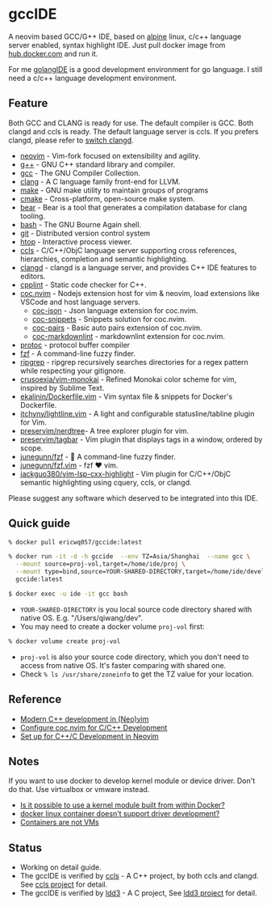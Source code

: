 # gccIDE

A neovim based GCC/G++ IDE, based on [alpine](https://www.alpinelinux.org/) linux, c/c++ language server enabled, syntax highlight IDE. Just pull docker image from [hub.docker.com](https://hub.docker.com/r/ericwq057/goccide) and run it.

For me [golangIDE](https://github.com/ericwq/golangIDE) is a good development environment for go language. I still need a c/c++ language development environment.

## Feature

Both GCC and CLANG is ready for use. The default compiler is GCC. Both clangd and ccls is ready. The default language server is ccls. If you prefers clangd, please refer to [switch clangd](../../wiki/switch-clangd).

- [neovim](https://neovim.io) - Vim-fork focused on extensibility and agility.
- [g++](https://gcc.gnu.org) - GNU C++ standard library and compiler.
- [gcc](https://gcc.gnu.org) - The GNU Compiler Collection.
- [clang](https://llvm.org/) - A C language family front-end for LLVM.
- [make](https://www.gnu.org/software/make) - GNU make utility to maintain groups of programs
- [cmake](https://www.cmake.org/) - Cross-platform, open-source make system.
- [bear](https://github.com/rizsotto/Bear) - Bear is a tool that generates a compilation database for clang tooling.
- [bash](https://www.gnu.org/software/bash/bash.html) - The GNU Bourne Again shell.
- [git](https://www.git-scm.com/) - Distributed version control system
- [htop](https://htop.dev/) - Interactive process viewer.
- [ccls](https://github.com/MaskRay/ccls) - C/C++/ObjC language server supporting cross references, hierarchies, completion and semantic highlighting.
- [clangd](https://clangd.llvm.org/) - clangd is a language server, and provides C++ IDE features to editors.
- [cpplint](https://github.com/cpplint/cpplint) - Static code checker for C++.
- [coc.nvim](https://github.com/neoclide/coc.nvim) - Nodejs extension host for vim & neovim, load extensions like VSCode and host language servers.
  - [coc-json](https://github.com/neoclide/coc-json) - Json language extension for coc.nvim.
  - [coc-snippets](https://github.com/neoclide/coc-snippets) - Snippets solution for coc.nvim.
  - [coc-pairs](https://github.com/neoclide/coc-pairs) - Basic auto pairs extension of coc.nvim.
  - [coc-markdownlint](https://github.com/fannheyward/coc-markdownlint) - markdownlint extension for coc.nvim.
- [protoc](https://developers.google.com/protocol-buffers/docs/downloads) - protocol buffer compiler
- [fzf](https://github.com/junegunn/fzf) - A command-line fuzzy finder.
- [ripgrep](https://github.com/BurntSushi/ripgrep) - ripgrep recursively searches directories for a regex pattern while respecting your gitignore.
- [crusoexia/vim-monokai](https://github.com/crusoexia/vim-monokai) - Refined Monokai color scheme for vim, inspired by Sublime Text.
- [ekalinin/Dockerfile.vim](https://github.com/ekalinin/Dockerfile.vim) - Vim syntax file & snippets for Docker's Dockerfile.
- [itchyny/lightline.vim](https://github.com/itchyny/lightline.vim) - A light and configurable statusline/tabline plugin for Vim.
- [preservim/nerdtree](https://github.com/preservim/nerdtree)- A tree explorer plugin for vim.
- [preservim/tagbar](https://github.com/preservim/tagbar) - Vim plugin that displays tags in a window, ordered by scope.
- [junegunn/fzf](https://github.com/junegunn/fzf) - 🌸 A command-line fuzzy finder.
- [junegunn/fzf.vim](https://github.com/junegunn/fzf.vim) - fzf ❤️  vim.
- [jackguo380/vim-lsp-cxx-highlight](https://github.com/jackguo380/vim-lsp-cxx-highlight) - Vim plugin for C/C++/ObjC semantic highlighting using cquery, ccls, or clangd.

Please suggest any software which deserved to be integrated into this IDE.

## Quick guide

```sh
% docker pull ericwq057/gccide:latest

% docker run -it -d -h gccide  --env TZ=Asia/Shanghai  --name gcc \
  --mount source=proj-vol,target=/home/ide/proj \
  --mount type=bind,source=YOUR-SHARED-DIRECTORY,target=/home/ide/develop \
  gccide:latest

$ docker exec -u ide -it gcc bash
```

- `YOUR-SHARED-DIRECTORY` is you local source code directory shared with native OS. E.g. "/Users/qiwang/dev".
- You may need to create a docker volume `proj-vol` first:

```sh
% docker volume create proj-vol
```

- `proj-vol` is also your source code directory, which you don't need to access from native OS. It's faster comparing with shared one.
- Check `% ls /usr/share/zoneinfo` to get the TZ value for your location.

## Reference

- [Modern C++ development in (Neo)vim](https://chmanie.com/post/2020/07/17/modern-c-development-in-neovim/)
- [Configure coc.nvim for C/C++ Development](https://ianding.io/2019/07/29/configure-coc-nvim-for-c-c++-development/)
- [Set up for C++/C Development in Neovim](https://jdhao.github.io/2020/04/19/nvim_cpp_and_c_completion/)

## Notes

If you want to use docker to develop kernel module or device driver. Don't do that. Use virtualbox or vmware instead.

- [Is it possible to use a kernel module built from within Docker?](https://stackoverflow.com/questions/54479529/is-it-possible-to-use-a-kernel-module-built-from-within-docker)
- [docker linux container doesn't support driver development?](https://stackoverflow.com/questions/42921503/docker-linux-container-doesnt-support-driver-development)
- [Containers are not VMs](https://www.docker.com/blog/containers-are-not-vms/)

## Status

- Working on detail guide.
- The gccIDE is verified by [ccls](https://github.com/MaskRay/ccls) - A C++ project, by both ccls and clangd. See [ccls project](../../wiki/ccls-project) for detail.
- The gccIDE is verified by [ldd3](https://github.com/martinezjavier/ldd3) - A C project, See [ldd3 project](../../wiki/ldd3-project) for detail.
